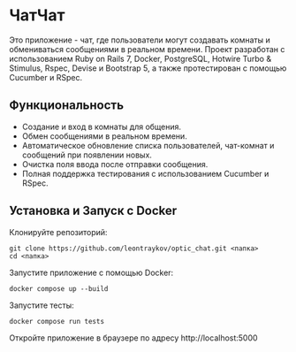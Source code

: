 # ЧатЧат

Это приложение - чат, где пользователи могут создавать комнаты и обмениваться сообщениями в реальном времени. Проект разработан с использованием Ruby on Rails 7, Docker, PostgreSQL, Hotwire Turbo & Stimulus, Rspec, Devise и Bootstrap 5, а также протестирован с помощью Cucumber и RSpec.

## Функциональность

- Создание и вход в комнаты для общения.
- Обмен сообщениями в реальном времени.
- Автоматическое обновление списка пользователей, чат-комнат и сообщений при появлении новых.
- Очистка поля ввода после отправки сообщения.
- Полная поддержка тестирования с использованием Cucumber и RSpec.

## Установка и Запуск с Docker

Клонируйте репозиторий:

    git clone https://github.com/leontraykov/optic_chat.git <папка>
    cd <папка>

Запустите приложение с помощью Docker:

    docker compose up --build

Запустите тесты:

    docker compose run tests

Откройте приложение в браузере по адресу http://localhost:5000
